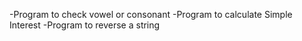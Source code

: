 -Program to check vowel or consonant
-Program to calculate Simple Interest
-Program to reverse a string
